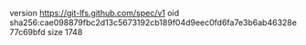 version https://git-lfs.github.com/spec/v1
oid sha256:cae098879fbc2d13c5673192cb189f04d9eec0fd6fa7e3b6ab46328e77c69bfd
size 1748
